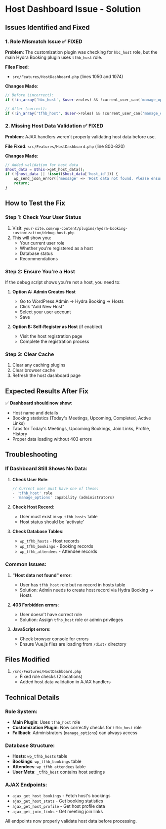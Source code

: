 # Host Dashboard Issue - Solution

## Issues Identified and Fixed

### 1. Role Mismatch Issue ✅ FIXED
**Problem**: The customization plugin was checking for `hbc_host` role, but the main Hydra Booking plugin uses `tfhb_host` role.

**Files Fixed**:
- `src/Features/HostDashboard.php` (lines 1050 and 1074)

**Changes Made**:
```php
// Before (incorrect):
if (!in_array('hbc_host', $user->roles) && !current_user_can('manage_options')) {

// After (correct):
if (!in_array('tfhb_host', $user->roles) && !current_user_can('manage_options')) {
```

### 2. Missing Host Data Validation ✅ FIXED
**Problem**: AJAX handlers weren't properly validating host data before use.

**File Fixed**: `src/Features/HostDashboard.php` (line 800-820)

**Changes Made**:
```php
// Added validation for host data
$host_data = $this->get_host_data();
if (!$host_data || !isset($host_data['host_id'])) {
    wp_send_json_error(['message' => 'Host data not found. Please ensure you are registered as a host.']);
    return;
}
```

## How to Test the Fix

### Step 1: Check Your User Status
1. Visit: `your-site.com/wp-content/plugins/hydra-booking-customization/debug-host.php`
2. This will show you:
   - Your current user role
   - Whether you're registered as a host
   - Database status
   - Recommendations

### Step 2: Ensure You're a Host
If the debug script shows you're not a host, you need to:

1. **Option A: Admin Creates Host**
   - Go to WordPress Admin → Hydra Booking → Hosts
   - Click "Add New Host"
   - Select your user account
   - Save

2. **Option B: Self-Register as Host** (if enabled)
   - Visit the host registration page
   - Complete the registration process

### Step 3: Clear Cache
1. Clear any caching plugins
2. Clear browser cache
3. Refresh the host dashboard page

## Expected Results After Fix

✅ **Dashboard should now show**:
- Host name and details
- Booking statistics (Today's Meetings, Upcoming, Completed, Active Links)
- Tabs for Today's Meetings, Upcoming Bookings, Join Links, Profile, History
- Proper data loading without 403 errors

## Troubleshooting

### If Dashboard Still Shows No Data:

1. **Check User Role**:
   ```php
   // Current user must have one of these:
   - 'tfhb_host' role
   - 'manage_options' capability (administrators)
   ```

2. **Check Host Record**:
   - User must exist in `wp_tfhb_hosts` table
   - Host status should be 'activate'

3. **Check Database Tables**:
   - `wp_tfhb_hosts` - Host records
   - `wp_tfhb_bookings` - Booking records
   - `wp_tfhb_attendees` - Attendee records

### Common Issues:

1. **"Host data not found" error**:
   - User has `tfhb_host` role but no record in hosts table
   - Solution: Admin needs to create host record via Hydra Booking → Hosts

2. **403 Forbidden errors**:
   - User doesn't have correct role
   - Solution: Assign `tfhb_host` role or admin privileges

3. **JavaScript errors**:
   - Check browser console for errors
   - Ensure Vue.js files are loading from `/dist/` directory

## Files Modified

1. `/src/Features/HostDashboard.php`
   - Fixed role checks (2 locations)
   - Added host data validation in AJAX handlers

## Technical Details

### Role System:
- **Main Plugin**: Uses `tfhb_host` role
- **Customization Plugin**: Now correctly checks for `tfhb_host` role
- **Fallback**: Administrators (`manage_options`) can always access

### Database Structure:
- **Hosts**: `wp_tfhb_hosts` table
- **Bookings**: `wp_tfhb_bookings` table  
- **Attendees**: `wp_tfhb_attendees` table
- **User Meta**: `_tfhb_host` contains host settings

### AJAX Endpoints:
- `ajax_get_host_bookings` - Fetch host's bookings
- `ajax_get_host_stats` - Get booking statistics
- `ajax_get_host_profile` - Get host profile data
- `ajax_get_join_links` - Get meeting join links

All endpoints now properly validate host data before processing.